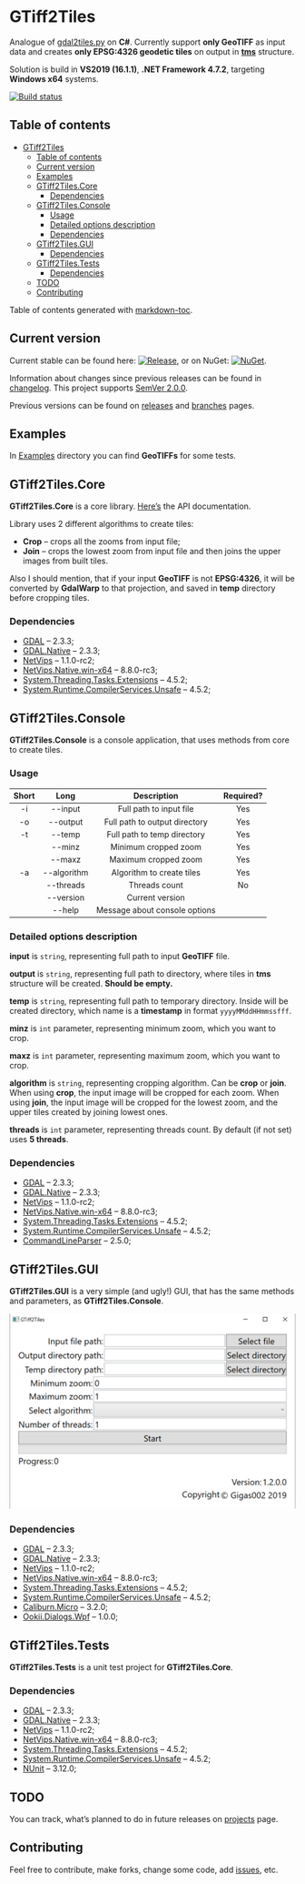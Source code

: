 # GTiff2Tiles

Analogue of [gdal2tiles.py](https://github.com/OSGeo/gdal/blob/master/gdal/swig/python/scripts/gdal2tiles.py) on **C#**. Currently support **only GeoTIFF** as input data and creates **only EPSG:4326 geodetic tiles** on output in [**tms**](https://wiki.osgeo.org/wiki/Tile_Map_Service_Specification) structure.

Solution is build in **VS2019 (16.1.1)**, **.NET Framework 4.7.2**, targeting **Windows x64** systems.

[![Build status](https://ci.appveyor.com/api/projects/status/wp5bbi08sgd4i9bh?svg=true)](https://ci.appveyor.com/project/Gigas002/gtiff2tiles)

## Table of contents

- [GTiff2Tiles](#gtiff2tiles)
  * [Table of contents](#table-of-contents)
  * [Current version](#current-version)
  * [Examples](#examples)
  * [GTiff2Tiles.Core](#gtiff2tilescore)
    + [Dependencies](#dependencies)
  * [GTiff2Tiles.Console](#gtiff2tilesconsole)
    + [Usage](#usage)
    + [Detailed options description](#detailed-options-description)
    + [Dependencies](#dependencies-1)
  * [GTiff2Tiles.GUI](#gtiff2tilesgui)
    + [Dependencies](#dependencies-2)
  * [GTiff2Tiles.Tests](#gtiff2tilestests)
    + [Dependencies](#dependencies-3)
  * [TODO](#todo)
  * [Contributing](#contributing)

Table of contents generated with [markdown-toc](http://ecotrust-canada.github.io/markdown-toc/ ).

## Current version

Current stable can be found here: [![Release](https://img.shields.io/github/release/Gigas002/GTiff2Tiles.svg)](https://github.com/Gigas002/GTiff2Tiles/releases/latest), or on NuGet: [![NuGet](https://img.shields.io/nuget/v/GTiff2Tiles.svg)](https://www.nuget.org/packages/GTiff2Tiles/).

Information about changes since previous releases can be found in [changelog](https://github.com/Gigas002/GTiff2Tiles/blob/master/CHANGELOG.md). This project supports [SemVer 2.0.0](https://semver.org/).

Previous versions can be found on [releases](https://github.com/Gigas002/GTiff2Tiles/releases) and [branches](https://github.com/Gigas002/GTiff2Tiles/branches) pages.

## Examples

In [Examples](https://github.com/Gigas002/GTiff2Tiles/tree/master/Examples/Input) directory you can find **GeoTIFFs** for some tests.

## GTiff2Tiles.Core 

**GTiff2Tiles.Core** is a core library. [Here’s](https://github.com/Gigas002/GTiff2Tiles/wiki) the API documentation. 

Library uses 2 different algorithms to create tiles:

- **Crop** – crops all the zooms from input file;
- **Join** – crops the lowest zoom from input file and then joins the upper images from built tiles.

Also I should mention, that if your input **GeoTIFF** is not **EPSG:4326**, it will be converted by **GdalWarp** to that projection, and saved in **temp** directory before cropping tiles.

### Dependencies

- [GDAL](https://www.nuget.org/packages/GDAL/) – 2.3.3;
- [GDAL.Native](https://www.nuget.org/packages/GDAL.Native/) – 2.3.3;
- [NetVips](https://www.nuget.org/packages/NetVips/) – 1.1.0-rc2;
- [NetVips.Native.win-x64](https://www.nuget.org/packages/NetVips.Native.win-x64/) – 8.8.0-rc3;
- [System.Threading.Tasks.Extensions](https://www.nuget.org/packages/System.Threading.Tasks.Extensions/) – 4.5.2;
- [System.Runtime.CompilerServices.Unsafe](https://www.nuget.org/packages/System.Runtime.CompilerServices.Unsafe/) – 4.5.2;

## GTiff2Tiles.Console

**GTiff2Tiles.Console** is a console application, that uses methods from core to create tiles. 

### Usage

| Short |    Long     |          Description          | Required? |
| :---: | :---------: | :---------------------------: | :-------: |
|  -i   |   --input   |    Full path to input file    |    Yes    |
|  -o   |  --output   | Full path to output directory |    Yes    |
|  -t   |   --temp    |  Full path to temp directory  |    Yes    |
|       |   --minz    |     Minimum cropped zoom      |    Yes    |
|       |   --maxz    |     Maximum cropped zoom      |    Yes    |
|  -a   | --algorithm |   Algorithm to create tiles   |    Yes    |
|       |  --threads  |         Threads count         |    No     |
|       |  --version  |        Current version        |           |
|       |   --help    | Message about console options |           |

### Detailed options description

**input** is `string`, representing full path to input **GeoTIFF** file.

**output** is `string`, representing full path to directory, where tiles in **tms** structure will be created. **Should be empty.**

**temp** is `string`, representing full path to temporary directory. Inside will be created directory, which name is a **timestamp** in format `yyyyMMddHHmmssfff`.

**minz** is `int` parameter, representing minimum zoom, which you want to crop.

**maxz** is `int` parameter, representing maximum zoom, which you want to crop.

**algorithm** is `string`, representing cropping algorithm. Can be **crop** or **join**. When using **crop**, the input image will be cropped for each zoom. When using **join**, the input image will be cropped for the lowest zoom, and the upper tiles created by joining lowest ones.

**threads** is `int` parameter, representing threads count. By default (if not set) uses **5 threads**.

### Dependencies

- [GDAL](https://www.nuget.org/packages/GDAL/) – 2.3.3;
- [GDAL.Native](https://www.nuget.org/packages/GDAL.Native/) – 2.3.3;
- [NetVips](https://www.nuget.org/packages/NetVips/) – 1.1.0-rc2;
- [NetVips.Native.win-x64](https://www.nuget.org/packages/NetVips.Native.win-x64/) – 8.8.0-rc3;
- [System.Threading.Tasks.Extensions](https://www.nuget.org/packages/System.Threading.Tasks.Extensions/) – 4.5.2;
- [System.Runtime.CompilerServices.Unsafe](https://www.nuget.org/packages/System.Runtime.CompilerServices.Unsafe/) – 4.5.2;
- [CommandLineParser](https://www.nuget.org/packages/CommandLineParser/) – 2.5.0;

## GTiff2Tiles.GUI

**GTiff2Tiles.GUI** is a very simple (and ugly!) GUI, that has the same methods and parameters, as **GTiff2Tiles.Console**.

![](GTiff2Tiles.GUI/Screenshots/MainPage.png)

### Dependencies

- [GDAL](https://www.nuget.org/packages/GDAL/) – 2.3.3;
- [GDAL.Native](https://www.nuget.org/packages/GDAL.Native/) – 2.3.3;
- [NetVips](https://www.nuget.org/packages/NetVips/) – 1.1.0-rc2;
- [NetVips.Native.win-x64](https://www.nuget.org/packages/NetVips.Native.win-x64/) – 8.8.0-rc3;
- [System.Threading.Tasks.Extensions](https://www.nuget.org/packages/System.Threading.Tasks.Extensions/) – 4.5.2;
- [System.Runtime.CompilerServices.Unsafe](https://www.nuget.org/packages/System.Runtime.CompilerServices.Unsafe/) – 4.5.2;
- [Caliburn.Micro](https://www.nuget.org/packages/Caliburn.Micro) – 3.2.0;
- [Ookii.Dialogs.Wpf](https://www.nuget.org/packages/Ookii.Dialogs.Wpf/) – 1.0.0;

## GTiff2Tiles.Tests

**GTiff2Tiles.Tests** is a unit test project for **GTiff2Tiles.Core**.

### Dependencies

- [GDAL](https://www.nuget.org/packages/GDAL/) – 2.3.3;
- [GDAL.Native](https://www.nuget.org/packages/GDAL.Native/) – 2.3.3;
- [NetVips](https://www.nuget.org/packages/NetVips/) – 1.1.0-rc2;
- [NetVips.Native.win-x64](https://www.nuget.org/packages/NetVips.Native.win-x64/) – 8.8.0-rc3;
- [System.Threading.Tasks.Extensions](https://www.nuget.org/packages/System.Threading.Tasks.Extensions/) – 4.5.2;
- [System.Runtime.CompilerServices.Unsafe](https://www.nuget.org/packages/System.Runtime.CompilerServices.Unsafe/) – 4.5.2;
- [NUnit](https://www.nuget.org/packages/NUnit/3.12.0) – 3.12.0;

## TODO

You can track, what’s planned to do in future releases on [projects](https://github.com/Gigas002/GTiff2Tiles/projects) page.

## Contributing

Feel free to contribute, make forks, change some code, add [issues](https://github.com/Gigas002/GTiff2Tiles/issues), etc.
